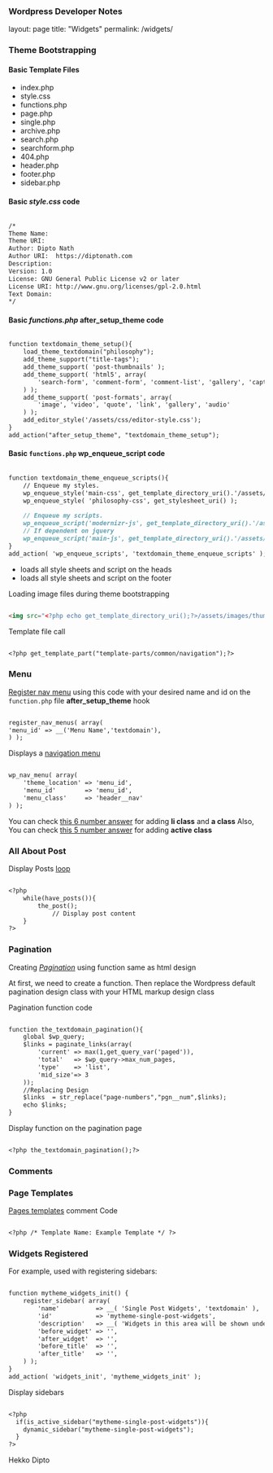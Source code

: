 ### Wordpress Developer Notes

layout: page
title: "Widgets"
permalink: /widgets/

### Theme Bootstrapping

#### Basic Template Files

- index.php
- style.css
- functions.php
- page.php
- single.php
- archive.php
- search.php
- searchform.php
- 404.php
- header.php
- footer.php
- sidebar.php

#### Basic *style.css* code

```markdown

/*
Theme Name: 
Theme URI: 
Author: Dipto Nath
Author URI:  https://diptonath.com
Description: 
Version: 1.0
License: GNU General Public License v2 or later
License URI: http://www.gnu.org/licenses/gpl-2.0.html
Text Domain: 
*/

```

#### Basic *functions.php* after_setup_theme code

```markdown

function textdomain_theme_setup(){
    load_theme_textdomain("philosophy");
    add_theme_support("title-tags");
    add_theme_support( 'post-thumbnails' );
    add_theme_support( 'html5', array(
        'search-form', 'comment-form', 'comment-list', 'gallery', 'caption'
    ) );
    add_theme_support( 'post-formats', array(
        'image', 'video', 'quote', 'link', 'gallery', 'audio'
    ) );
    add_editor_style('/assets/css/editor-style.css');
}
add_action("after_setup_theme", "textdomain_theme_setup");

```

#### Basic `functions.php` wp_enqueue_script code

```markdown

function textdomain_theme_enqueue_scripts(){
    // Enqueue my styles.
    wp_enqueue_style('main-css', get_template_directory_uri().'/assets/css/main.css',null,'1.0');
    wp_enqueue_style( 'philosophy-css', get_stylesheet_uri() );
     
    // Enqueue my scripts.
    wp_enqueue_script('modernizr-js', get_template_directory_uri().'/assets/js/modernizr.js',null,'1.0'); 
    // If dependent on jquery
    wp_enqueue_script('main-js', get_template_directory_uri().'/assets/js/main.js',array("jquery"),'1.0',true);  
}
add_action( 'wp_enqueue_scripts', 'textdomain_theme_enqueue_scripts' );

```

- ***<?php wp_head(); ?>*** loads all style sheets and script on the heads
- ***<?php wp_footer(); ?>*** loads all style sheets and script on the footer

Loading image files during theme bootstrapping

```markdown

<img src="<?php echo get_template_directory_uri();?>/assets/images/thumbs/masonry/gallery/gallery-1-400.jpg" alt="">

```

Template file call

```markdown

<?php get_template_part("template-parts/common/navigation");?>

```

### Menu

[Register nav menu](https://developer.wordpress.org/reference/functions/register_nav_menus/) using this code with your desired name and id on the `function.php` file **after_setup_theme** hook

```markdown

register_nav_menus( array(
'menu_id' => __('Menu Name','textdomain'),
) );

```

Displays a [navigation menu](https://developer.wordpress.org/reference/functions/wp_nav_menu/)

```markdown

wp_nav_menu( array(
    'theme_location' => 'menu_id',
    'menu_id'        => 'menu_id',
    'menu_class'     => 'header__nav'
) );

```

You can check [this 6 number answer](https://stackoverflow.com/questions/26180688/how-to-add-class-to-link-in-wp-nav-menu) for adding **li class** and **a class**
Also, You can check [this 5 number answer](https://stackoverflow.com/questions/26180688/how-to-add-class-to-link-in-wp-nav-menu) for adding **active class**

### All About Post  

Display Posts [loop](https://developer.wordpress.org/themes/basics/the-loop/)

```markdown

<?php
    while(have_posts()){
        the_post();
            // Display post content
    }
?>

```

### Pagination

Creating [*Pagination*](https://developer.wordpress.org/themes/functionality/pagination/) using function same as html design

At first, we need to create a function. Then replace the Wordpress default pagination design class with your HTML markup design class

Pagination function code

```markdown

function the_textdomain_pagination(){
    global $wp_query;
    $links = paginate_links(array(
        'current' => max(1,get_query_var('paged')),
        'total'   => $wp_query->max_num_pages,
        'type'    => 'list',
        'mid_size'=> 3
    ));
    //Replacing Design
    $links  = str_replace("page-numbers","pgn__num",$links);
    echo $links;
}

```

Display function on the pagination page

```markdown

<?php the_textdomain_pagination();?>

```

### Comments

### Page Templates

[Pages templates](https://developer.wordpress.org/themes/template-files-section/page-template-files/) comment Code

```markdown

<?php /* Template Name: Example Template */ ?>

```

### Widgets Registered

For example, used with registering sidebars:

```markdown

function mytheme_widgets_init() {
    register_sidebar( array(
        'name'          => __( 'Single Post Widgets', 'textdomain' ),
        'id'            => 'mytheme-single-post-widgets',
        'description'   => __( 'Widgets in this area will be shown under your single posts, before comments.', 'textdomain' ),
        'before_widget' => '',
        'after_widget'  => '',
        'before_title'  => '',
        'after_title'   => '',
    ) );
}
add_action( 'widgets_init', 'mytheme_widgets_init' );

```

Display sidebars

```markdown

<?php
  if(is_active_sidebar("mytheme-single-post-widgets")){
    dynamic_sidebar("mytheme-single-post-widgets");
  }
?>

```

Hekko Dipto
